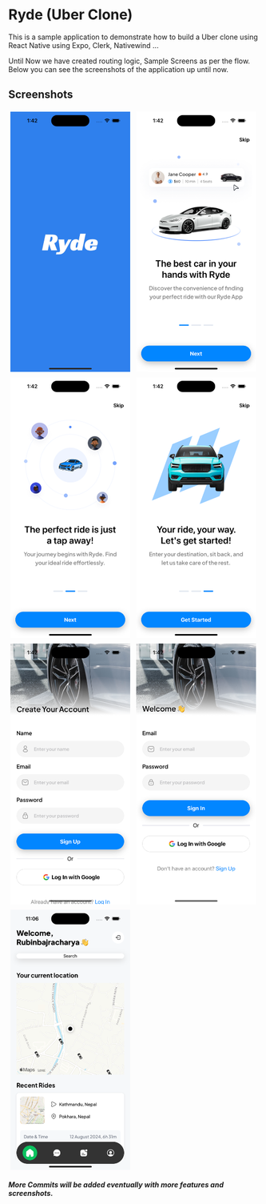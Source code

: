# Ryde (Uber Clone)

This is a sample application to demonstrate how to build a Uber clone using React Native using Expo, Clerk, Nativewind ...

Until Now we have created routing logic, Sample Screens as per the flow. Below you can see the screenshots of the application up until now.

## Screenshots

<p>
<img src="./screenshots/1.png" width="240" style="padding: 4px" /> 
<img src="./screenshots/2.png" width="240" style="padding: 4px"/> 
<img src="./screenshots/3.png" width="240" style="padding: 4px"/> 
<img src="./screenshots/4.png" width="240" style="padding: 4px"/> 
<img src="./screenshots/5.png" width="240" style="padding: 4px"/> 
<img src="./screenshots/6.png" width="240" style="padding: 4px"/> 
<img src="./screenshots/7.png" width="240" style="padding: 4px"/> 
</p>

**_More Commits will be added eventually with more features and screenshots._**
